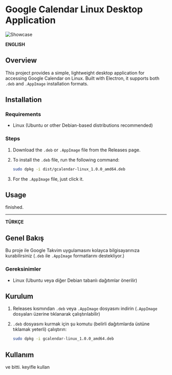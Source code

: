 # Google Calendar Linux Desktop Application

![Showcase]([Isolated.png](https://i.ibb.co/GJ6WHzb/image.png) "Showcase")

**ENGLISH**

## Overview
This project provides a simple, lightweight desktop application for accessing Google Calendar on Linux. Built with Electron, it supports both `.deb` and `.AppImage` installation formats.

## Installation

### Requirements
- Linux (Ubuntu or other Debian-based distributions recommended)

### Steps
1. Download the `.deb` or `.AppImage` file from the Releases page.
2. To install the `.deb` file, run the following command:

   ```bash
   sudo dpkg -i dist/gcalendar-linux_1.0.0_amd64.deb
   ```

3. For the `.AppImage` file, just click it.

## Usage
finished.

---

**TÜRKÇE**

## Genel Bakış
Bu proje ile Google Takvim uygulamasını kolayca bilgisayarınıza kurabilirsiniz (`.deb` ile `.AppImage` formatlarını destekliyor.)

### Gereksinimler
- Linux (Ubuntu veya diğer Debian tabanlı dağıtımlar önerilir)

## Kurulum
1. Releases kısmından `.deb` veya `.AppImage` dosyasını indirin (`.AppImage` dosyaları üzerine tıklanarak çalıştırılabilir)
2. `.deb` dosyasını kurmak için şu komutu (belirli dağıtımlarda üstüne tıklamak yeterli) çalıştırın:

   ```bash
   sudo dpkg -i gcalendar-linux_1.0.0_amd64.deb
   ```
## Kullanım
ve bitti. keyifle kullan

